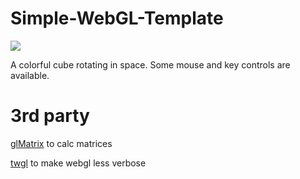 # Simple-WebGL-Template
![](https://i.imgur.com/E67frRb.png)

A colorful cube rotating in space. Some mouse and key controls are available.

# 3rd party

[glMatrix](https://github.com/toji/gl-matrix) to calc matrices

[twgl](https://github.com/greggman/twgl.js/) to make webgl less verbose
